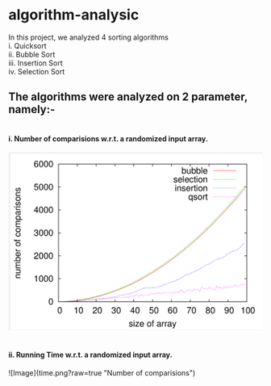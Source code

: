 # algorithm-analysic

In this project, we analyzed 4 sorting algorithms
<br>i. Quicksort
<br>ii. Bubble Sort
<br>iii. Insertion Sort
<br>iv. Selection Sort
<p>
<h2>The algorithms were analyzed on 2 parameter, namely:-</h2>
<h4><br>i. Number of comparisions w.r.t. a randomized input array.</h4>

![Image](noc.png?raw=true "Number of comparisions")
<br>
<h4>
<br>ii. Running Time w.r.t. a randomized input array.</h4>
![Image](time.png?raw=true "Number of comparisions")





